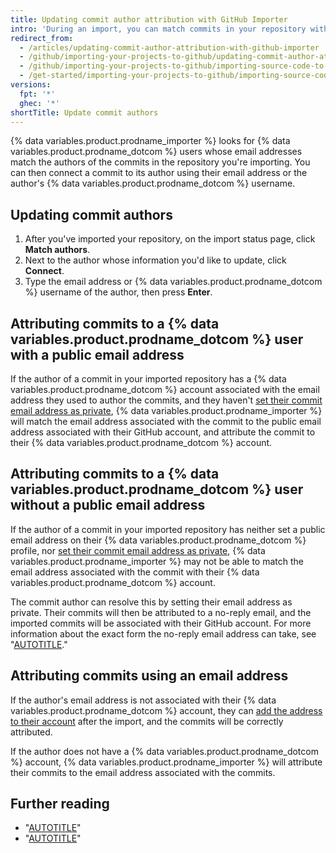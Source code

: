 ```yaml
---
title: Updating commit author attribution with GitHub Importer
intro: 'During an import, you can match commits in your repository with the GitHub account of the commit author.'
redirect_from:
  - /articles/updating-commit-author-attribution-with-github-importer
  - /github/importing-your-projects-to-github/updating-commit-author-attribution-with-github-importer
  - /github/importing-your-projects-to-github/importing-source-code-to-github/updating-commit-author-attribution-with-github-importer
  - /get-started/importing-your-projects-to-github/importing-source-code-to-github/updating-commit-author-attribution-with-github-importer
versions:
  fpt: '*'
  ghec: '*'
shortTitle: Update commit authors
---
```

{% data variables.product.prodname_importer %} looks for {% data variables.product.prodname_dotcom %} users whose email addresses match the authors of the commits in the repository you're importing. You can then connect a commit to its author using their email address or the author's {% data variables.product.prodname_dotcom %} username.

## Updating commit authors

1. After you've imported your repository, on the import status page, click **Match authors**.
1. Next to the author whose information you'd like to update, click **Connect**.
1. Type the email address or {% data variables.product.prodname_dotcom %} username of the author, then press **Enter**.

## Attributing commits to a {% data variables.product.prodname_dotcom %} user with a public email address

If the author of a commit in your imported repository has a {% data variables.product.prodname_dotcom %} account associated with the email address they used to author the commits, and they haven't [set their commit email address as private](/account-and-profile/setting-up-and-managing-your-personal-account-on-github/managing-email-preferences/setting-your-commit-email-address), {% data variables.product.prodname_importer %} will match the email address associated with the commit to the public email address associated with their GitHub account, and attribute the commit to their {% data variables.product.prodname_dotcom %} account.

## Attributing commits to a {% data variables.product.prodname_dotcom %} user without a public email address

If the author of a commit in your imported repository has neither set a public email address on their {% data variables.product.prodname_dotcom %} profile, nor [set their commit email address as private](/account-and-profile/setting-up-and-managing-your-personal-account-on-github/managing-email-preferences/setting-your-commit-email-address), {% data variables.product.prodname_importer %} may not be able to match the email address associated with the commit with their {% data variables.product.prodname_dotcom %} account.

The commit author can resolve this by setting their email address as private. Their commits will then be attributed to a no-reply email, and the imported commits will be associated with their GitHub account. For more information about the exact form the no-reply email address can take, see "[AUTOTITLE](/account-and-profile/setting-up-and-managing-your-personal-account-on-github/managing-email-preferences/setting-your-commit-email-address)."

## Attributing commits using an email address

If the author's email address is not associated with their {% data variables.product.prodname_dotcom %} account, they can [add the address to their account](/account-and-profile/setting-up-and-managing-your-personal-account-on-github/managing-email-preferences/adding-an-email-address-to-your-github-account) after the import, and the commits will be correctly attributed.

If the author does not have a {% data variables.product.prodname_dotcom %} account, {% data variables.product.prodname_importer %} will attribute their commits to the email address associated with the commits.

## Further reading

- "[AUTOTITLE](/account-and-profile/setting-up-and-managing-your-personal-account-on-github/managing-email-preferences/adding-an-email-address-to-your-github-account)"
- "[AUTOTITLE](/account-and-profile/setting-up-and-managing-your-personal-account-on-github/managing-email-preferences/setting-your-commit-email-address)"
